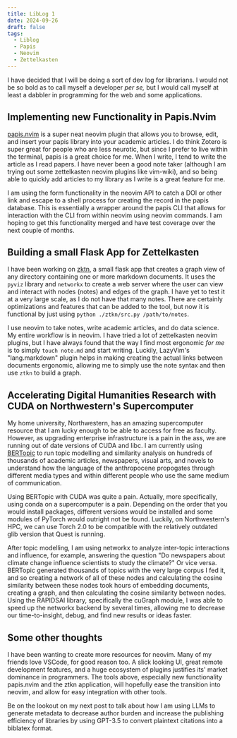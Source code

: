 ```yaml
---
title: LibLog 1 
date: 2024-09-26
draft: false 
tags:
  - Liblog
  - Papis
  - Neovim
  - Zettelkasten
---
```


I have decided that I will be doing a sort of dev log for librarians. I would not be so bold as to call myself a developer *per se,* but I would call myself at least a dabbler in programming for the web and some applications.

## Implementing new Functionality in Papis.Nvim

[papis.nvim](github.com/jghauser/papis.nvim) is a super neat neovim plugin that allows you to browse, edit, and insert your papis library into your academic articles. I do think Zotero is super great for people who are less neurotic, but since I prefer to live within the terminal, papis is a great choice for me. When I write, I tend to write the article as I read papers. I have never been a good note taker (although I am trying out some zettelkasten neovim plugins like vim-wiki), and so being able to quickly add articles to my library as I write is a great feature for me.

I am using the form functionality in the neovim API to catch a DOI or other link and escape to a shell process for creating the record in the papis database. This is essentially a wrapper around the papis CLI that allows for interaction with the CLI from within neovim using neovim commands. I am hoping to get this functionality merged and have test coverage over the next couple of months.

## Building a small Flask App for Zettelkasten

I have been working on [zktn](https://github.com/aerithnetzer/ztkn), a small flask app that creates a graph view of any directory containing one or more markdown documents. It uses the `pyviz` library and `networkx` to create a web server where the user can view and interact with nodes (notes) and edges of the graph. I have yet to test it at a very large scale, as I do not have that many notes. There are certainly optimizations and features that can be added to the tool, but now it is functional by just using `python ./ztkn/src.py /path/to/notes`. 

I use neovim to take notes, write academic articles, and do data science. My entire workflow is in neovim. I have tried a lot of zettelkasten neovim plugins, but I have always found that the way I find most ergonomic *for me* is to simply `touch note.md` and start writing. Luckily, LazyVim's "lang.markdown" plugin helps in making creating the actual links between documents ergonomic, allowing me to simply use the note syntax and then use `ztkn` to build a graph.

## Accelerating Digital Humanities Research with CUDA on Northwestern's Supercomputer

My home university, Northwestern, has an amazing supercomputer resource that I am lucky enough to be able to access for free as faculty. However, as upgrading enterprise infrastructure is a pain in the ass, we are running out of date versions of CUDA and libc. I am currently using [BERTopic](https://github.com/MaartenGr/BERTopic) to run topic modelling and similarity analysis on hundreds of thousands of academic articles, newspapers, visual arts, and novels to understand how the language of the anthropocene propogates through different media types and within different people who use the same medium of communication. 

Using BERTopic with CUDA was quite a pain. Actually, more specifically, using conda on a supercomputer is a pain. Depending on the order that you would install packages, different versions would be installed and some modules of PyTorch would outright not be found. Luckily, on Northwestern's HPC, we can use Torch 2.0 to be compatible with the relatively outdated glib version that Quest is running.

After topic modelling, I am using networkx to analyze inter-topic interactions and influence, for example, answering the question "Do newspapers about climate change influence scientists to study the climate?" Or vice versa. BERTopic generated thousands of topics with the very large corpus I fed it, and so creating a network of all of these nodes and calculating the cosine similarity between these nodes took hours of embedding documents, creating a graph, and then calculating the cosine similarity between nodes. Using the RAPIDSAI library, specifically the cuGraph module, I was able to speed up the networkx backend by several times, allowing me to decrease our time-to-insight, debug, and find new results or ideas faster.

## Some other thoughts

I have been wanting to create more resources for neovim. Many of my friends love VSCode, for good reason too. A slick looking UI, great remote development features, and a huge ecosystem of plugins justifies its' market dominance in programmers. The tools above, especially new functionality papis.nvim and the ztkn application, will hopefully ease the transition into neovim, and allow for easy integration with other tools.

Be on the lookout on my next post to talk about how I am using LLMs to generate metadata to decrease author burden and increase the publishing efficiency of libraries by using GPT-3.5 to convert plaintext citations into a biblatex format.
